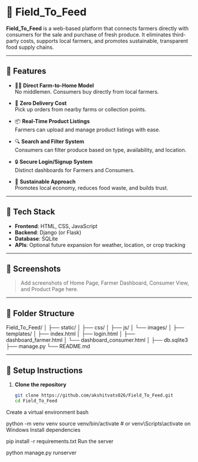 # 🌾 Field_To_Feed

**Field_To_Feed** is a web-based platform that connects farmers directly with consumers for the sale and purchase of fresh produce. It eliminates third-party costs, supports local farmers, and promotes sustainable, transparent food supply chains.

---

## 🚀 Features

- 👨‍🌾 **Direct Farm-to-Home Model**  
  No middlemen. Consumers buy directly from local farmers.

- 🛒 **Zero Delivery Cost**  
  Pick up orders from nearby farms or collection points.

- 📦 **Real-Time Product Listings**  
  Farmers can upload and manage product listings with ease.

- 🔍 **Search and Filter System**  
  Consumers can filter produce based on type, availability, and location.

- 🔒 **Secure Login/Signup System**  
  Distinct dashboards for Farmers and Consumers.

- 🌱 **Sustainable Approach**  
  Promotes local economy, reduces food waste, and builds trust.

---

## 🧱 Tech Stack

- **Frontend**: HTML, CSS, JavaScript  
- **Backend**: Django (or Flask)  
- **Database**: SQLite  
- **APIs**: Optional future expansion for weather, location, or crop tracking

---

## 📸 Screenshots

> Add screenshots of Home Page, Farmer Dashboard, Consumer View, and Product Page here.

---

## 📂 Folder Structure
Field_To_Feed/
│
├── static/
│ ├── css/
│ ├── js/
│ └── images/
│
├── templates/
│ ├── index.html
│ ├── login.html
│ ├── dashboard_farmer.html
│ └── dashboard_consumer.html
│
├── db.sqlite3
├── manage.py
└── README.md


---

## 📌 Setup Instructions

1. **Clone the repository**
   ```bash
   git clone https://github.com/akshitvats026/Field_To_Feed.git
   cd Field_To_Feed

Create a virtual environment
bash


python -m venv venv
source venv/bin/activate  # or venv\Scripts\activate on Windows
Install dependencies



pip install -r requirements.txt
Run the server


python manage.py runserver
